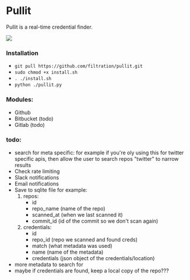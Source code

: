 # Pullit

Pullit is a real-time credential finder. 

<img src="https://i.imgur.com/yartJ8d.png">

### Installation

- ``` git pull https://github.com/filtration/pullit.git ```
- ``` sudo chmod +x install.sh  ```
- ``` . ./install.sh ```
- ``` python ./pullit.py  ```


### Modules:

- Github
- Bitbucket (todo)
- Gitlab (todo)


### todo:


- search for meta specific: for example if you're oly using this for twitter specific apis, then allow the user to search repos "twitter" to narrow results
- Check rate limiting
- Slack notifications
- Email notifications
- Save to sqlite file for example: <br>
    1. repos:
        - id
        - repo_name (name of the repo)
        - scanned_at (when we last scanned it)
        - commit_id (id of the commit so we don't scan again)
    2. credentials:
        - id
        - repo_id (repo we scanned and found creds)
        - match (what metadata was used)
        - name (name of the metadata)
        - credentials (json object of the credentials/location)
- more metadata to search for
- maybe if credentials are found, keep a local copy of the repo???